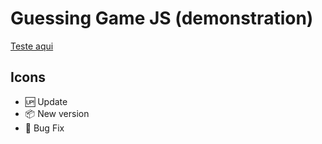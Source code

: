 # Guessing Game JS (demonstration)

[Teste aqui](https://iglisson.github.io/todo-list/)

## Icons 
- :up: Update
- :package: New version
- :bug: Bug Fix
